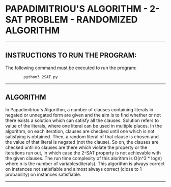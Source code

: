 # PAPADIMITRIOU'S ALGORITHM - 2-SAT PROBLEM - RANDOMIZED ALGORITHM
----------------------------------
INSTRUCTIONS TO RUN THE PROGRAM:
----------------------------------

The following command must be executed to run the program:

            python3 2SAT.py

----------------------------------
ALGORITHM
----------------------------------

In Papadimitriou's Algorithm, a number of clauses containing
literals in negated or unnegated form are given and the aim is
to find whether or not there exists a solution which can satisfy
all the clauses. Solution refers to value of the literals, where
one literal can be used in multiple places. In the algorithm,
on each iteration, clauses are checked until one which is not
satisfying is obtained. Then, a random literal of that clause is
chosen and the value of that literal is negated (not the clause).
So on, the clauses are checked until no clauses are there which
violate the property or the iterations run out, in which case the
2-SAT property is not achievable with the given clauses. The run time
complexity of this alorithm is O(n^3 * logn) where n is the number of
variables(literals). This algorithm is always correct on instances not
satisfiable and almost always correct (close to 1 probability) on
instances satisfiable.

----------------------------------
